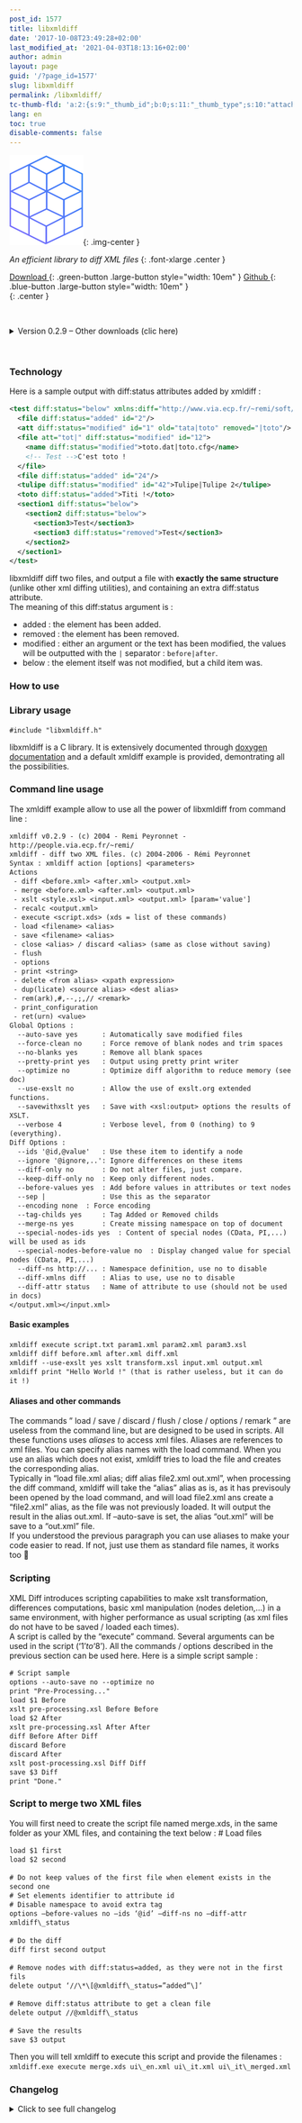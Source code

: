 ```yaml
---
post_id: 1577
title: libxmldiff
date: '2017-10-08T23:49:28+02:00'
last_modified_at: '2021-04-03T18:13:16+02:00'
author: admin
layout: page
guid: '/?page_id=1577'
slug: libxmldiff
permalink: /libxmldiff/
tc-thumb-fld: 'a:2:{s:9:"_thumb_id";b:0;s:11:"_thumb_type";s:10:"attachment";}'
lang: en
toc: true
disable-comments: false
---
```


![](/files/2018/10/logo-2.png){: .img-center }

*An efficient library to diff XML files*
{: .font-xlarge .center }

[ Download ](https://github.com/rpeyron/libxmldiff/archive/v0.2.9.zip){: .green-button .large-button style="width: 10em" }  [ Github ](https://github.com/rpeyron/libxmldiff){: .blue-button .large-button style="width: 10em" }  
{: .center }

&nbsp;
 
<details markdown="1"><summary>Version 0.2.9 – Other downloads (clic here)</summary>

- [Windows binaries](https://github.com/rpeyron/libxmldiff/releases/download/v0.2.9/xmldiff_bin.zip)
- [MSVC library binaries](https://github.com/rpeyron/libxmldiff/releases/download/v0.2.9/libxmldiff_bin_msvc.zip)


Older versions :

- Local (2.8) : [Source](/files/old-web/soft/xml/libxmldiff/libxmldiff-0.2.8.tar.gz)
- MinGW (2.6) : [binairies](/files/old-web/soft/xml/libxmldiff/libxmldiff_bin_devcpp.zip), [dev](/files/old-web/soft/xml/libxmldiff/libxmldiff_dev_devcpp.zip), [DevPak](/files/old-web/dist/devpacks/libxmldiff-dev.devpak) ([+libxml2](/files/old-web/dist/devpacks/libxml2-dev.devpak), +[libxsl](/files/old-web/dist/devpacks/libxslt-dev.devpak))

</details>

&nbsp;


### Technology

 Here is a sample output with diff:status attributes added by xmldiff :

```xml
<test diff:status="below" xmlns:diff="http://www.via.ecp.fr/~remi/soft/xml/xmldiff">
  <file diff:status="added" id="2"/>
  <att diff:status="modified" id="1" old="tata|toto" removed="|toto"/>
  <file att="tot|" diff:status="modified" id="12">
    <name diff:status="modified">toto.dat|toto.cfg</name>
    <!-- Test -->C'est toto !
  </file>
  <file diff:status="added" id="24"/>
  <tulipe diff:status="modified" id="42">Tulipe|Tulipe 2</tulipe>
  <toto diff:status="added">Titi !</toto>
  <section1 diff:status="below">
    <section2 diff:status="below">
      <section3>Test</section3>
      <section3 diff:status="removed">Test</section3>
    </section2>
  </section1>
</test>
```

libxmldiff diff two files, and output a file with **exactly the same structure** (unlike other xml diffing utilities), and containing an extra diff:status attribute.  
The meaning of this diff:status argument is :

- added : the element has been added.
- removed : the element has been removed.
- modified : either an argument or the text has been modified, the values will be outputted with the `|` separator : `before|after`.
- below : the element itself was not modified, but a child item was.

### How to use

### Library usage

```
#include "libxmldiff.h"
```

libxmldiff is a C library. It is extensively documented through [doxygen documentation](https://rpeyron.github.io/libxmldiff/html/) and a default xmldiff example is provided, demontrating all the possibilities.

### Command line usage

 The xmldiff example allow to use all the power of libxmldiff from command line :

```plaintext
xmldiff v0.2.9 - (c) 2004 - Remi Peyronnet - http://people.via.ecp.fr/~remi/
xmldiff - diff two XML files. (c) 2004-2006 - Rémi Peyronnet
Syntax : xmldiff action [options] <parameters>
Actions
 - diff <before.xml> <after.xml> <output.xml>
 - merge <before.xml> <after.xml> <output.xml>
 - xslt <style.xsl> <input.xml> <output.xml> [param='value']
 - recalc <output.xml>
 - execute <script.xds> (xds = list of these commands)
 - load <filename> <alias>
 - save <filename> <alias>
 - close <alias> / discard <alias> (same as close without saving)
 - flush
 - options
 - print <string>
 - delete <from alias> <xpath expression>
 - dup(licate) <source alias> <dest alias>
 - rem(ark),#,--,;,// <remark>
 - print_configuration
 - ret(urn) <value>
Global Options : 
  --auto-save yes      : Automatically save modified files
  --force-clean no     : Force remove of blank nodes and trim spaces
  --no-blanks yes      : Remove all blank spaces
  --pretty-print yes   : Output using pretty print writer
  --optimize no        : Optimize diff algorithm to reduce memory (see doc)
  --use-exslt no       : Allow the use of exslt.org extended functions.
  --savewithxslt yes   : Save with <xsl:output> options the results of XSLT.
  --verbose 4          : Verbose level, from 0 (nothing) to 9 (everything).
Diff Options : 
  --ids '@id,@value'   : Use these item to identify a node
  --ignore '@ignore,..': Ignore differences on these items
  --diff-only no       : Do not alter files, just compare.
  --keep-diff-only no  : Keep only different nodes.
  --before-values yes  : Add before values in attributes or text nodes
  --sep |              : Use this as the separator
  --encoding none  : Force encoding
  --tag-childs yes     : Tag Added or Removed childs
  --merge-ns yes       : Create missing namespace on top of document
  --special-nodes-ids yes  : Content of special nodes (CData, PI,...) will be used as ids
  --special-nodes-before-value no  : Display changed value for special nodes (CData, PI,...)
  --diff-ns http://... : Namespace definition, use no to disable
  --diff-xmlns diff    : Alias to use, use no to disable
  --diff-attr status   : Name of attribute to use (should not be used in docs)
</output.xml></input.xml>
```

#### Basic examples

```
xmldiff execute script.txt param1.xml param2.xml param3.xsl
xmldiff diff before.xml after.xml diff.xml
xmldiff --use-exslt yes xslt transform.xsl input.xml output.xml
xmldiff print "Hello World !" (that is rather useless, but it can do it !)
```

#### Aliases and other commands

The commands ” load / save / discard / flush / close / options / remark ” are useless from the command line, but are designed to be used in scripts. All these functions uses *aliases* to access xml files. Aliases are references to xml files. You can specify alias names with the load command. When you use an alias which does not exist, xmldiff tries to load the file and creates the corresponding alias.  
Typically in “load file.xml alias; diff alias file2.xml out.xml”, when processing the diff command, xmldiff will take the “alias” alias as is, as it has previsouly been opened by the load command, and will load file2.xml ans create a “file2.xml” alias, as the file was not previously loaded. It will output the result in the alias out.xml. If –auto-save is set, the alias “out.xml” will be save to a “out.xml” file.  
If you understood the previous paragraph you can use aliases to make your code easier to read. If not, just use them as standard file names, it works too 🙂

### Scripting

XML Diff introduces scripting capabilities to make xslt transformation, differences computations, basic xml manipulation (nodes deletion,…) in a same environment, with higher performance as usual scripting (as xml files do not have to be saved / loaded each times).  
A script is called by the “execute” command. Several arguments can be used in the script (‘$1’ to ‘$8’). All the commands / options described in the previous section can be used here. Here is a simple script sample :

```
# Script sample
options --auto-save no --optimize no
print "Pre-Processing..."
load $1 Before
xslt pre-processing.xsl Before Before
load $2 After
xslt pre-processing.xsl After After
diff Before After Diff
discard Before
discard After
xslt post-processing.xsl Diff Diff
save $3 Diff
print "Done."
```

### Script to merge two XML files

You will first need to create the script file named merge.xds, in the same folder as your XML files, and containing the text below : # Load files  
```
load $1 first  
load $2 second

# Do not keep values of the first file when element exists in the second one  
# Set elements identifier to attribute id  
# Disable namespace to avoid extra tag  
options –before-values no –ids ‘@id’ –diff-ns no –diff-attr xmldiff\_status

# Do the diff  
diff first second output

# Remove nodes with diff:status=added, as they were not in the first fils  
delete output ‘//\*\[@xmldiff\_status=”added”\]’

# Remove diff:status attribute to get a clean file  
delete output //@xmldiff\_status

# Save the results  
save $3 output 
```

Then you will tell xmldiff to execute this script and provide the filenames : `xmldiff.exe execute merge.xds ui\_en.xml ui\_it.xml ui\_it\_merged.xml`

### Changelog

<details markdown="1"><summary>Click to see full changelog</summary>

```plaintext
2020-05-09 19:52 [0.2.9] remi
* Release 0.2.9
* Moved Windows build to vs2019
* Removed global 'using namespace std'
* Fix CData diff : added --special-nodes-ids and --special-nodes-before-value
2016-01-31 20;29 [0.2.8] remi
* Fix memleak signaled by Andrey Paraskevopulo
2015-09-20 19:14 [0.2.7-2] remi
* Packaging updates to support xmlTreeNav 0.3.2 release
2010-07-18 19:14 [0.2.7] remi
* Fixed missing headers
* Added pkg-config file
2009-08-02 19:14 [0.2.7] remi
* Applied patch from Yong Wu (null ns prefix bug)
2008-09-29 20:37 [0.2.6] remi
* Added "ret" keyword (usefull for scripting)
* Accept empty separator (with -s no)
* Modified merge behaviour (do not add separator when removed)
2006-03-18 23:37 [0.2.5] remi
* BUGFIX : infinte loop when executing a script that does not exists
* BUGFIX : may crash with XSLT elements
* BUGFIX : some Memory Leak (should be ok now)
2006-03-02 22:37 [0.2.4] remi
* Major changes in non-regression test unit :
- test support now other operation than simple diff
- expected results are no more included
- command.lst format was modified
* Fixed crash with wrong XSLT files
* Implemented xsltSaveToFilename (fix omit-declaration)
* New feature : merge action
* Implemented namespaces in delete action
2006-02-14 00:02 remi
* Support of parameters in xslt
* Increased the number of arguments to 25 ; now is a #define.
* Conversion console -> UTF8 for XSLT arguments
* Handling of variables in XSLT arguments
* Take care of 
2006-01-06 19:47 remi
* Fixed bug reported by Jorge Robles - Tests provided
2005-08-06 16:42 [0.2.3] remi
* Boolean argument now are set to 'yes' if no second member was given
* Fixed parser bug on invalid arguments
* Diff strings (ns, xmlns, attr) as arguments
* If set to 'no', no diff namespace will be used
2005-07-30 19:14 remi
* Kludged a crash on Linux for similar documents
* Fixed CDATA bug
* Do not create the output file when no differences
* New ignore option
* Added non-regression tests
2005-05-28 20:13 remi
* Added minimalistic build
* Fixed namespace problem
* Added --merge-ns option
* Added --keep-diff-only option
* Fixed help message
* Fixed removed element handling when optimizing memory
2005-05-01 00:46 [0.2.2] remi
* Fixed Namespace bug on imported nodes (xmlReconciliateNs)
* Added cleanPrivateTag function
* Better Error Handling
* Fixed bug in namespace in elements
2005-03-10 21:54 remi
* Added debian packaging system
* Removed VS6 useless warnings
* Fixed a strcmp redefinition (if it still complains, rebuild all)
* Solved (partially) xmlFree segfault with DevCPP : static link of a mingw build of libxml2
* TODO: Added some todo's
2005-03-05 18:01 remi
* Linux Build System
* DevPak generation
* Added main Header of the libxmldiff library
2005-02-13 19:04 remi
* Initial New Tree (with DevCPP and VS support)
* bin/xmldiff.gui: Gui It command file
* BugFix : problem with force-clean on 1-char text
2004-08-08 01:42 [0.2.1] remi
* Refactored for use in xmlTreeNav
* Fix of forceClean in xslt : this option does not make sense on xslt files
2004-07-05 23:59 remi
* Added decent exception handling (first step, contents should be completed)
* BugFixes :
- auto-save issue : flush is called at the end of a script execution
- number of nodes problems
- doNotFreeBeforeItems when optimiseMemory = false
* Reuse alias in xslt transforms
2004-06-26 20:39 remi
* Added xslt/exslt transformation
* Added scripts & script parameters
2004-06-06 01:28 remi
* Splitted Operations design (no backwards compatibility)
* Implemented xmldiff progress bar callback
* Implemented diffOnly & doNotFreeBeforeNodes options
* recalc now take check if modified items are still modified
2004-06-01 00:11 remi
* src/: libxml2_utils.h, xerces_utils.h, xmldiff_xerces.cpp: Files
removed while refactoring the code.
2004-06-01 00:10 [0.2.0] remi
* Code refactoring ; it is now split into :
- xmldiff : contains program specific items (command line parsing, options,...)
- lx2_diff : diff algorithm implemented for libxml2
- lx2_utils : libxml2 usefull functions (and string handling)
It actually does work on win32 with the same functionnality as
before (Xerces). Run under Windows and Linux.
* Namespace in attributes are now handled properly.
2004-05-23 22:50 [0.1.0] remi
* First Import in CVS. Some files are taken from xmldiff previous module

```

</details>